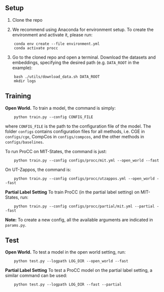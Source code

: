 ## Setup 

1. Clone the repo 

2. We recommend using Anaconda for environment setup. To create the environment and activate it, please run:
```
    conda env create --file environment.yml
    conda activate procc
```
3. Go to the cloned repo and open a terminal. Download the datasets and embeddings, specifying the desired path (e.g. `DATA_ROOT` in the example):
```
    bash ./utils/download_data.sh DATA_ROOT
    mkdir logs
```

## Training
**Open World.** To train a model, the command is simply:
```
    python train.py --config CONFIG_FILE 
```
where `CONFIG_FILE` is the path to the configuration file of the model. 
The folder `configs` contains configuration files for all methods, i.e. CGE in `configs/cge`, CompCos in `configs/compcos`, and the other methods in `configs/baselines`.  

To run ProCC on MIT-States, the command is just:
```
    python train.py --config configs/procc/mit.yml --open_world --fast
```
On UT-Zappos, the command is:
```
    python train.py --config configs/procc/utzappos.yml --open_world --fast
```

**Partial Label Setting** To train ProCC (in the partial label setting) on MIT-States, run:
```
    python train.py --config configs/procc/partial/mit.yml --partial --fast
```

**Note:** To create a new config, all the available arguments are indicated in `params.py`. 

## Test


**Open World.** To test a model in the open world setting, run:
```
    python test.py --logpath LOG_DIR --open_world --fast
```

**Partial Label Setting** To test a ProCC model on the partial label setting, a similar command can be used:
```
    python test.py --logpath LOG_DIR --fast --partial
```
